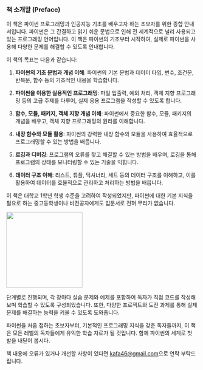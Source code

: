 
### 책 소개말 (Preface)

이 책은 파이썬 프로그래밍과 인공지능 기초를 배우고자 하는 초보자를 위한 종합 안내서입니다. 파이썬은 그 간결하고 읽기 쉬운 문법으로 인해 전 세계적으로 널리 사용되고 있는 프로그래밍 언어입니다. 이 책은 파이썬의 기초부터 시작하여, 실제로 파이썬을 사용해 다양한 문제를 해결할 수 있도록 안내합니다.

이 책의 목표는 다음과 같습니다:

1. **파이썬의 기초 문법과 개념 이해**: 파이썬의 기본 문법과 데이터 타입, 변수, 조건문, 반복문, 함수 등의 기초적인 내용을 학습합니다.

2. **파이썬을 이용한 실용적인 프로그래밍**: 파일 입출력, 예외 처리, 객체 지향 프로그래밍 등의 고급 주제를 다루어, 실제 응용 프로그램을 작성할 수 있도록 합니다.

3. **함수, 모듈, 패키지, 객체 지향 개념 이해**: 파이썬에서 중요한 함수, 모듈, 패키지의 개념을 배우고, 객체 지향 프로그래밍의 원리를 이해합니다.

4. **내장 함수와 모듈 활용**: 파이썬의 강력한 내장 함수와 모듈을 사용하여 효율적으로 프로그래밍할 수 있는 방법을 배웁니다.

5. **로깅과 디버깅**: 프로그램의 오류를 찾고 해결할 수 있는 방법을 배우며, 로깅을 통해 프로그램의 상태를 모니터링할 수 있는 기술을 익힙니다.

6. **데이터 구조 이해**: 리스트, 튜플, 딕셔너리, 세트 등의 데이터 구조를 이해하고, 이를 활용하여 데이터를 효율적으로 관리하고 처리하는 방법을 배웁니다.


이 책은 대학교 1학년 학생 수준을 고려하여 작성되었지만, 파이썬에 대한 기본 지식을 필요로 하는 중고등학생이나 비전공자에게도 입문서로 전혀 무리가 없습니다.

<img src="../images/chap_02_01_A_young_child_studying_Python_on_a_laptop.webp" width="200px">


단계별로 진행되며, 각 장마다 실습 문제와 예제를 포함하여 독자가 직접 코드를 작성해보며 학습할 수 있도록 구성되었습니다. 또한, 다양한 프로젝트와 도전 과제를 통해 실제 문제를 해결하는 능력을 키울 수 있도록 도와줍니다.

파이썬을 처음 접하는 초보자부터, 기본적인 프로그래밍 지식을 갖춘 독자들까지, 이 책은 모든 레벨의 독자들에게 유익한 학습 자료가 될 것입니다. 함께 파이썬의 세계로 첫 발을 내딛어 봅시다.

책 내용에 오류가 있거나 개선할 사항이 있다면  <a href='mailto:kafa46@gmail.com'>kafa46@gmail.com</a>으로 연락 부탁드립니다.

